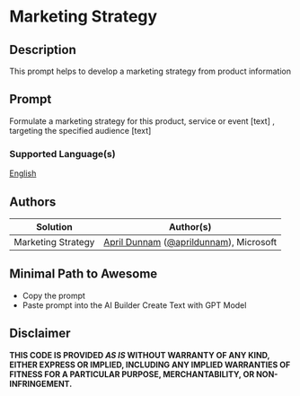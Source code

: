 # Marketing Strategy

## Description

This prompt helps to develop a marketing strategy from product information

## Prompt

Formulate a marketing strategy for this product, service or event [text] , targeting the specified audience [text]

### Supported Language(s)

[English](./en-us/prompt.md)

## Authors

Solution|Author(s)
--------|---------
Marketing Strategy | [April Dunnam](https://github.com/aprildunnam) ([@aprildunnam](https://twitter.com/aprildunnam)), Microsoft

## Minimal Path to Awesome

* Copy the prompt
* Paste prompt into the AI Builder Create Text with GPT Model

## Disclaimer

**THIS CODE IS PROVIDED *AS IS* WITHOUT WARRANTY OF ANY KIND, EITHER EXPRESS OR IMPLIED, INCLUDING ANY IMPLIED WARRANTIES OF FITNESS FOR A PARTICULAR PURPOSE, MERCHANTABILITY, OR NON-INFRINGEMENT.**
